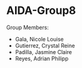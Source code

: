 # AIDA-Group8 
Group Members: 
* Gala, Nicole Louise 
* Gutierrez, Crystal Reine
* Padilla, Jasmine Claire
* Reyes, Adrian Philipp
